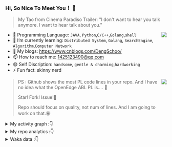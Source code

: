 ### Hi, So Nice To Meet You！ 👋

> My Tao from Cinema Paradiso Trailer: "I don't want to hear you talk anymore. I want to hear talk about you."

<img align="right" src="https://github-readme-stats.vercel.app/api?username=DengSchoo&show_icons=true&theme=tokyonight">

- 🔭 Programming Language: `JAVA`, `Python`,`C/C++`,`Golang`,`shell`
- 🌱 I’m currently learning: `Distributed System`, `Golang`, `SearchEngine`, `Algorithm`,`Computer Network`
- :notebook: My blogs: https://www.cnblogs.com/DengSchoo/
- 📫 How to reach me: 1425123490@qq.com
- 😄 Self Discription:  `handsome`, `gentle & charming`,`hardworking`
- ⚡ Fun fact: skinny nerd


<img align="right" src="https://github-readme-stats.vercel.app/api/top-langs/?username=DengSchoo&layout=compact">

> PS : Github shows the most PL code lines in your repo. And I have no idea what the OpenEdge ABL PL is.... :pig2:
>
> Star! Fork! Issue!:anger:
>
> Repo should focus on quality, not num of lines. And I am going to work on that.:secret:

<details> <summary>My activity graph :👇</summary>
    <center>
        <img src="https://github-readme-activity-graph.vercel.app/graph?username=DengSchoo&theme=dracula#picture_center" alt="Deng Schoo's github activity graph" style="zoom: 60%;" />
    </center>
</details>

<details> <summary>My repo analytics :👇</summary>
    <center>
        <img src="https://repobeats.axiom.co/api/embed/ad2eae98d37098a618d4e65a23e3223e6503627a.svg" alt="Alt" title="Repobeats analytics image" />
    </center>
</details>  
<details> <summary>Waka data :👇</summary>
    
<!--START_SECTION:waka-->
![Code Time](http://img.shields.io/badge/Code%20Time-476%20hrs%2010%20mins-blue)

![Profile Views](http://img.shields.io/badge/Profile%20Views-35-blue)

**🐱 My GitHub Data** 

> 📦 652.1 kB Used in GitHub's Storage 
 > 
> 🏆 45 Contributions in the Year 2024
 > 
> 🚫 Not Opted to Hire
 > 
> 📜 32 Public Repositories 
 > 
> 🔑 1 Private Repositories 
 > 
**I'm a Night 🦉** 

```text
🌞 Morning                51 commits          ███░░░░░░░░░░░░░░░░░░░░░░   10.99 % 
🌆 Daytime                100 commits         █████░░░░░░░░░░░░░░░░░░░░   21.55 % 
🌃 Evening                269 commits         ██████████████░░░░░░░░░░░   57.97 % 
🌙 Night                  44 commits          ██░░░░░░░░░░░░░░░░░░░░░░░   09.48 % 
```
📅 **I'm Most Productive on Sunday** 

```text
Monday                   31 commits          ██░░░░░░░░░░░░░░░░░░░░░░░   06.68 % 
Tuesday                  27 commits          █░░░░░░░░░░░░░░░░░░░░░░░░   05.82 % 
Wednesday                25 commits          █░░░░░░░░░░░░░░░░░░░░░░░░   05.39 % 
Thursday                 36 commits          ██░░░░░░░░░░░░░░░░░░░░░░░   07.76 % 
Friday                   65 commits          ████░░░░░░░░░░░░░░░░░░░░░   14.01 % 
Saturday                 131 commits         ███████░░░░░░░░░░░░░░░░░░   28.23 % 
Sunday                   149 commits         ████████░░░░░░░░░░░░░░░░░   32.11 % 
```


📊 **This Week I Spent My Time On** 

```text
🕑︎ Time Zone: Asia/Shanghai

💬 Programming Languages: 
Java                     7 hrs 20 mins       ████████████████░░░░░░░░░   64.52 % 
Astro                    1 hr 44 mins        ████░░░░░░░░░░░░░░░░░░░░░   15.30 % 
TypeScript               53 mins             ██░░░░░░░░░░░░░░░░░░░░░░░   07.84 % 
Go                       46 mins             ██░░░░░░░░░░░░░░░░░░░░░░░   06.78 % 
Groovy                   12 mins             ░░░░░░░░░░░░░░░░░░░░░░░░░   01.87 % 

🔥 Editors: 
IntelliJ IDEA            7 hrs 38 mins       █████████████████░░░░░░░░   67.15 % 
VS Code                  3 hrs 44 mins       ████████░░░░░░░░░░░░░░░░░   32.85 % 

💻 Operating System: 
Mac                      11 hrs 23 mins      █████████████████████████   100.00 % 
```

**I Mostly Code in HTML** 

```text
HTML                     3 repos             █████░░░░░░░░░░░░░░░░░░░░   20.00 % 
JavaScript               2 repos             ███░░░░░░░░░░░░░░░░░░░░░░   13.33 % 
Python                   2 repos             ███░░░░░░░░░░░░░░░░░░░░░░   13.33 % 
Vue                      1 repo              ██░░░░░░░░░░░░░░░░░░░░░░░   06.67 % 
C++                      1 repo              ██░░░░░░░░░░░░░░░░░░░░░░░   06.67 % 
```



**Timeline**

![Lines of Code chart](https://raw.githubusercontent.com/DengSchoo/DengSchoo/main/assets/bar_graph.png)


 Last Updated on 16/12/2024 07:18:16 UTC
<!--END_SECTION:waka-->

</details>
